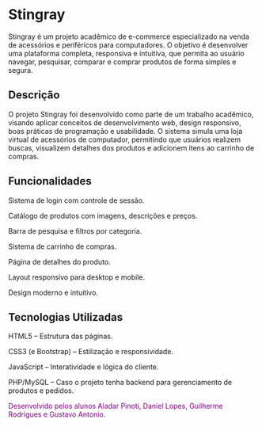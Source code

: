 <h1>Stingray</h1>
Stingray é um projeto acadêmico de e-commerce especializado na venda de acessórios e periféricos para computadores.
O objetivo é desenvolver uma plataforma completa, responsiva e intuitiva, que permita ao usuário navegar, pesquisar, comparar e comprar produtos de forma simples e segura.

<h2>Descrição</h2>
O projeto Stingray foi desenvolvido como parte de um trabalho acadêmico, visando aplicar conceitos de desenvolvimento web, design responsivo, boas práticas de programação e usabilidade.
O sistema simula uma loja virtual de acessórios de computador, permitindo que usuários realizem buscas, visualizem detalhes dos produtos e adicionem itens ao carrinho de compras.

<h2>Funcionalidades</h2>
Sistema de login com controle de sessão.

Catálogo de produtos com imagens, descrições e preços.

Barra de pesquisa e filtros por categoria.

Sistema de carrinho de compras.

Página de detalhes do produto.

Layout responsivo para desktop e mobile.

Design moderno e intuitivo.

<h2>Tecnologias Utilizadas</h2>
HTML5 – Estrutura das páginas.

CSS3 (e Bootstrap) – Estilização e responsividade.

JavaScript – Interatividade e lógica do cliente.

PHP/MySQL – Caso o projeto tenha backend para gerenciamento de produtos e pedidos.

<p style="color: purple;">
  Desenvolvido pelos alunos Aladar Pinoti, Daniel Lopes, Guilherme Rodrigues e Gustavo Antonio.
</p>

